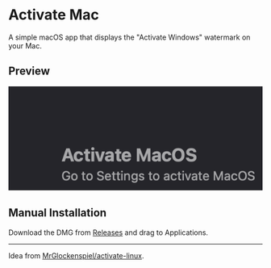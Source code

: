 # Activate Mac

A simple macOS app that displays the "Activate Windows" watermark on your Mac.

## Preview

![screenshot](./sc/sc1.png)

## Manual Installation
Download the DMG from [Releases](https://github.com/dunkbing/activate-mac/releases) and drag to Applications.

---
Idea from [MrGlockenspiel/activate-linux](https://github.com/MrGlockenspiel/activate-linux).
